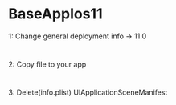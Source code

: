 # BaseAppIos11
1: Change general deployment info -> 11.0
#
2: Copy file to your app
#
3: Delete(info.plist)
<key>UIApplicationSceneManifest</key>
#
